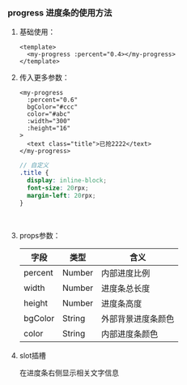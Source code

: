 ### progress 进度条的使用方法

1. 基础使用：

   ```vue
   <template>
     <my-progress :percent="0.4></my-progress>
   </template>
   ```

2. 传入更多参数：

   ```vue
   <my-progress
     :percent="0.6"
     bgColor="#ccc"
     color="#abc"
     :width="300"
     :height="16"
   >
     <text class="title">已抢2222</text>
   </my-progress>
   ```

   ```scss
   // 自定义
   .title {
     display: inline-block;
     font-size: 20rpx;
     margin-left: 20rpx;
   }
   ```

   ​

3. props参数：

   | 字段    | 类型   | 含义               |
   | ------- | ------ | ------------------ |
   | percent | Number | 内部进度比例       |
   | width   | Number | 进度条总长度       |
   | height  | Number | 进度条高度         |
   | bgColor | String | 外部背景进度条颜色 |
   | color   | String | 内部进度条颜色     |

4. slot插槽

   在进度条右侧显示相关文字信息
